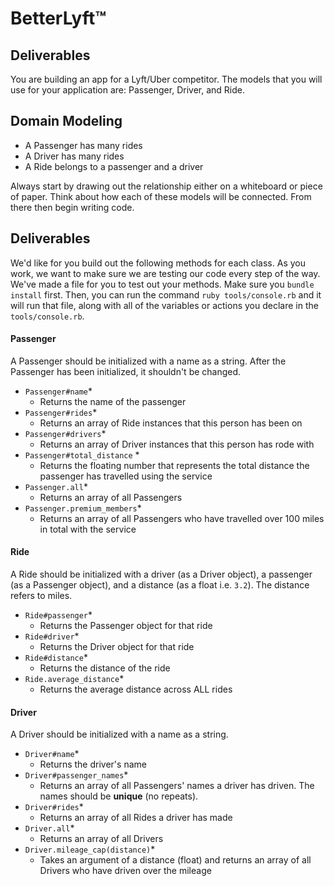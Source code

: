 # BetterLyft™ 

## Deliverables
You are building an app for a Lyft/Uber competitor. The models that you will use for your application are: Passenger, Driver, and Ride.

## Domain Modeling
  - A Passenger has many rides
  - A Driver has many rides
  - A Ride belongs to a passenger and a driver
  
Always start by drawing out the relationship either on a whiteboard or piece of paper. Think about how each of these models will be connected. From there then begin writing code.

## Deliverables

We'd like for you build out the following methods for each class. As you work, we want to make sure we are testing our code every step of the way. We've made a file for you to test out your methods. Make sure you `bundle install` first. Then, you can run the command `ruby tools/console.rb` and it will run that file, along with all of the variables or actions you declare in the `tools/console.rb`.

#### Passenger
A Passenger should be initialized with a name as a string. After the Passenger has been initialized, it shouldn't be changed.
- `Passenger#name`*
  - Returns the name of the passenger
- `Passenger#rides`*
  - Returns an array of Ride instances that this person has been on
- `Passenger#drivers`*
  - Returns an array of Driver instances that this person has rode with
- `Passenger#total_distance` *
  - Returns the floating number that represents the total distance the passenger has travelled using the service
- `Passenger.all`*
  - Returns an array of all Passengers
- `Passenger.premium_members`*
  - Returns an array of all Passengers who have travelled over 100 miles in total with the service

#### Ride
A Ride should be initialized with a driver (as a Driver object), a passenger (as a Passenger object), and a distance (as a float i.e. `3.2`). The distance refers to miles.
- `Ride#passenger`*
  - Returns the Passenger object for that ride
- `Ride#driver`*
  - Returns the Driver object for that ride
- `Ride#distance`*
  - Returns the distance of the ride
- `Ride.average_distance`*
  - Returns the average distance across ALL rides
  
#### Driver
A Driver should be initialized with a name as a string.
- `Driver#name`*
  - Returns the driver's name
- `Driver#passenger_names`*
  - Returns an array of all Passengers' names a driver has driven. The names should be **unique** (no repeats).
- `Driver#rides`*
  - Returns an array of all Rides a driver has made
- `Driver.all`*
  - Returns an array of all Drivers
- `Driver.mileage_cap(distance)`*
  - Takes an argument of a distance (float) and returns an array of all Drivers who have driven over the mileage

